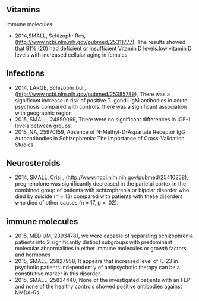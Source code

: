 ## Vitamins
immune molecules
* 2014,SMALL, Schizophr Res, (http://www.ncbi.nlm.nih.gov/pubmed/25311777),  The results showed that 91% (20) had deficient or insufficient Vitamin D levels.low vitamin D levels with increased cellular aging in females

## Infections
* 2014, LARGE, Schizophr bull, (http://www.ncbi.nlm.nih.gov/pubmed/25385789), There was a significant increase in risk of positive T. gondii IgM antibodies in acute psychosis compared with controls. there was a significant association with geographic region
* 2015, SMALL, 24850069, There were no significant differences in IGF-1 levels between groups. 
* 2015, NA, 25970159, Absence of N-Methyl-D-Aspartate Receptor IgG Autoantibodies in Schizophrenia: The Importance of Cross-Validation Studies.

## Neurosteroids
* 2014, SMALL, Crisi , (http://www.ncbi.nlm.nih.gov/pubmed/25410258),  pregnenolone was significantly decreased in the parietal cortex in the combined group of patients with schizophrenia or bipolar disorder who died by suicide (n = 13) compared with patients with these disorders who died of other causes (n = 17, p = .02). 

## immune molecules
* 2015, MEDIUM, 23934781, we were capable of separating schizophrenia patients into 2 significantly distinct subgroups with predominant molecular abnormalities in either immune molecules or growth factors and hormones
* 2015, SMALL, 25827958, It appears that increased level of IL-23 in psychotic patients independently of antipsychotic therapy can be a constitutive marker in this disorder.
* 2015, SMALL, 25834440, None of the investigated patients with an FEP and none of the healthy controls showed positive antibodies against NMDA-Rs.

